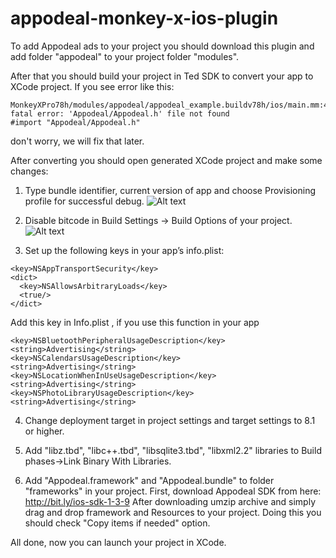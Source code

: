 # appodeal-monkey-x-ios-plugin

To add Appodeal ads to your project you should download this plugin and add folder "appodeal" to your project folder "modules".

After that you should build your project in Ted SDK to convert your app to XCode project.
If you see error like this: 
```
MonkeyXPro78h/modules/appodeal/appodeal_example.buildv78h/ios/main.mm:4290:9: fatal error: 'Appodeal/Appodeal.h' file not found
#import "Appodeal/Appodeal.h"
```
don't worry, we will fix that later.

After converting you should open generated XCode project and make some changes:

1. Type bundle identifier, current version of app and choose Provisioning profile for successful debug.
![Alt text](https://i.gyazo.com/820f0f6d620f1ff4c73c50a7e6ead7de.png)

2. Disable bitcode in Build Settings -> Build Options of your project.
![Alt text](https://i.gyazo.com/8a503546a1502d216fd6bcad3c31413a.png)

3. Set up the following keys in your app’s info.plist:

```
<key>NSAppTransportSecurity</key>
<dict>
  <key>NSAllowsArbitraryLoads</key>
  <true/>
</dict>
```

Add this key in Info.plist , if you use this function in your app

```
<key>NSBluetoothPeripheralUsageDescription</key>
<string>Advertising</string>
<key>NSCalendarsUsageDescription</key>
<string>Advertising</string>
<key>NSLocationWhenInUseUsageDescription</key>
<string>Advertising</string>
<key>NSPhotoLibraryUsageDescription</key>
<string>Advertising</string>
```

4. Change deployment target in project settings and target settings to 8.1 or higher.

5. Add "libz.tbd", "libc++.tbd", "libsqlite3.tbd", "libxml2.2" libraries to Build phases->Link Binary With Libraries.

6. Add "Appodeal.framework" and "Appodeal.bundle" to folder "frameworks" in your project.
First, download Appodeal SDK from here: http://bit.ly/ios-sdk-1-3-9
After downloading umzip archive and simply drag and drop framework and Resources to your project. Doing this you should check "Copy items if needed" option.

All done, now you can launch your project in XCode.
